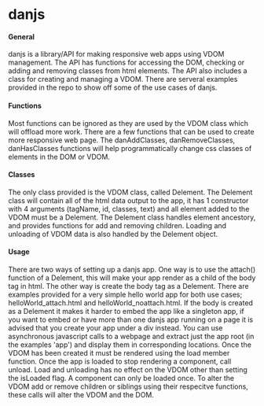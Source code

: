 # danjs
<h4>General</h4>
danjs is a library/API for making responsive web apps using VDOM management.  The API has functions for accessing the DOM, checking or adding and removing classes from html elements.  The API also includes a class for creating and managing a VDOM.  There are serveral examples provided in the repo to show off some of the use cases of danjs.

<h4>Functions</h4>
Most functions can be ignored as they are used by the VDOM class which will offload more work.  There are a few functions that can be used to create more responsive web page. The danAddClasses, danRemoveClasses, danHasClasses functions will help programmatically change css classes of elements in the DOM or VDOM.

<h4>Classes</h4>
The only class provided is the VDOM class, called Delement.  The Delement class will contain all of the html data output to the app, it has 1 constructor with 4 arguments (tagName, id, classes, text) and all element added to the VDOM must be a Delement.  The Delement class handles element ancestory, and provides functions for add and removing children.  Loading and unloading of VDOM data is also handled by the Delement object.

<h4>Usage</h4>
There are two ways of setting up a danjs app.  One way is to use the attach() function of a Delement, this will make your app render as a child of the body tag in html.  The other way is create the body tag as a Delement.  There are examples provided for a very simple hello world app for both use cases; helloWorld_attach.html and helloWorld_noattach.html.
If the body is created as a Delement it makes it harder to embed the app like a singleton app, if you want to embed or have more than one danjs app running on a page it is advised that you create your app under a div instead.  You can use asynchronous javascript calls to a webpage and extract just the app root (in the examples 'app') and display them in corresponding locations.
Once the VDOM has been created it must be rendered using the load member function.  Once the app is loaded to stop rendering a component, call unload.  Load and unloading has no effect on the VDOM other than setting the isLoaded flag. A component can only be loaded once.  To alter the VDOM add or remove children or siblings using their respecitve functions, these calls will alter the VDOM and the DOM.
